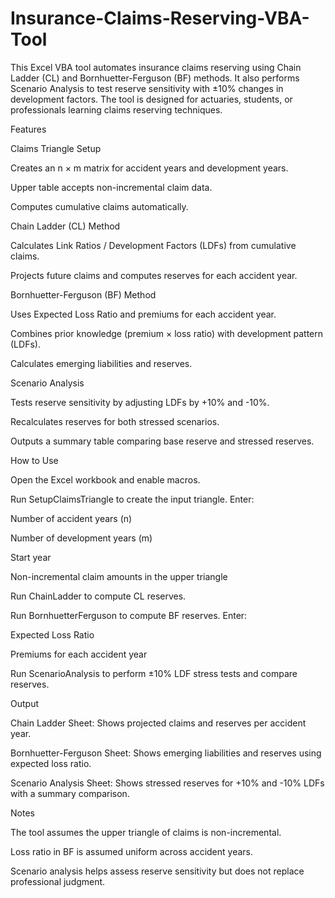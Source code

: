 # Insurance-Claims-Reserving-VBA-Tool
This Excel VBA tool automates insurance claims reserving using Chain Ladder (CL) and Bornhuetter-Ferguson (BF) methods. It also performs Scenario Analysis to test reserve sensitivity with ±10% changes in development factors. The tool is designed for actuaries, students, or professionals learning claims reserving techniques.

Features

Claims Triangle Setup

Creates an n × m matrix for accident years and development years.

Upper table accepts non-incremental claim data.

Computes cumulative claims automatically.

Chain Ladder (CL) Method

Calculates Link Ratios / Development Factors (LDFs) from cumulative claims.

Projects future claims and computes reserves for each accident year.

Bornhuetter-Ferguson (BF) Method

Uses Expected Loss Ratio and premiums for each accident year.

Combines prior knowledge (premium × loss ratio) with development pattern (LDFs).

Calculates emerging liabilities and reserves.

Scenario Analysis

Tests reserve sensitivity by adjusting LDFs by +10% and -10%.

Recalculates reserves for both stressed scenarios.

Outputs a summary table comparing base reserve and stressed reserves.

How to Use

Open the Excel workbook and enable macros.

Run SetupClaimsTriangle to create the input triangle. Enter:

Number of accident years (n)

Number of development years (m)

Start year

Non-incremental claim amounts in the upper triangle

Run ChainLadder to compute CL reserves.

Run BornhuetterFerguson to compute BF reserves. Enter:

Expected Loss Ratio

Premiums for each accident year

Run ScenarioAnalysis to perform ±10% LDF stress tests and compare reserves.

Output

Chain Ladder Sheet: Shows projected claims and reserves per accident year.

Bornhuetter-Ferguson Sheet: Shows emerging liabilities and reserves using expected loss ratio.

Scenario Analysis Sheet: Shows stressed reserves for +10% and -10% LDFs with a summary comparison.

Notes

The tool assumes the upper triangle of claims is non-incremental.

Loss ratio in BF is assumed uniform across accident years.

Scenario analysis helps assess reserve sensitivity but does not replace professional judgment.
